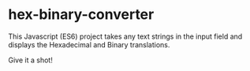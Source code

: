 # hex-binary-converter

This Javascript (ES6) project takes any text strings in the input field and displays the Hexadecimal and Binary translations. 

Give it a shot! 
